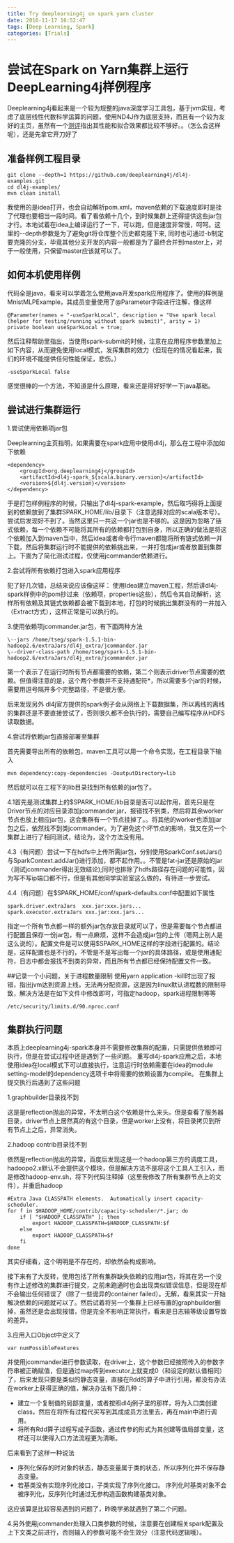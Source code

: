 ```yaml
---
title: Try deeplearning4j on spark yarn cluster
date: 2016-11-17 16:52:47
tags: [Deep Learning, Spark]
categories: [Trials]
---
```

# 尝试在Spark on Yarn集群上运行DeepLearning4j样例程序
Deeplearning4j看起来是一个较为规整的java深度学习工具包，基于jvm实现，考虑了底层线性代数科学运算的问题，使用ND4J作为底层支持，而且有一个较为友好的主页，虽然有一个[测评](https://spark-summit.org/2016/events/which-is-deeper-comparison-of-deep-learning-frameworks-on-spark/)指出其性能和拟合效果都比较不够好。。（怎么会这样呢），还是先拿它开刀好了
<!--more-->

## 准备样例工程目录

	git clone --depth=1 https://github.com/deeplearning4j/dl4j-examples.git
 	cd dl4j-examples/
 	mvn clean install

我使用的是idea打开，也会自动解析pom.xml，maven依赖的下载速度即时是挂了代理也要相当一段时间。看了看依赖十几个，到时候集群上还得提供这些jar包才行。本地试着在idea上编译运行了一下，可以跑，但是速度非常慢，呵呵。这里的--depth参数是为了避免git将仓库整个历史都克隆下来, 同时也可通过-b制定要克隆的分支，毕竟其他分支开发的内容一般都是为了最终合并到master上，对于一般使用，只保留master应该就可以了。

## 如何本机使用样例

代码全是java，看来可以学着怎么使用java开发spark应用程序了。使用的样例是MnistMLPExample，其成员变量使用了@Parameter字段进行注解，像这样

	@Parameter(names = "-useSparkLocal", description = "Use spark local (helper for testing/running without spark submit)", arity = 1)
    private boolean useSparkLocal = true;
然后注释帮助里指出，当使用spark-submit的时候，注意在应用程序参数里加上如下内容，从而避免使用local模式，发挥集群的效力（但现在的情况看起来，我们的环境不能提供任何性能保证，悲伤。）

	-useSparkLocal false
感觉很棒的一个方法，不知道是什么原理，看来还是得好好学一下java基础。

## 尝试进行集群运行
1.尝试使用依赖项jar包

Deeplearning主页指明，如果需要在spark应用中使用dl4j，那么在工程中添加如下依赖

	<dependency>
        <groupId>org.deeplearning4j</groupId>
        <artifactId>dl4j-spark_${scala.binary.version}</artifactId>
        <version>${dl4j.version}</version>
    </dependency>

于是打包样例程序的时候，只输出了dl4j-spark-example，然后取巧得将上面提到的依赖放到了集群SPARK_HOME/lib/目录下（注意选择对应的scala版本号）。尝试后发现好不到了。当然这里只一共这一个jar也是不够的。这是因为忽略了链式依赖，每一个依赖不可能将其所有的依赖都打包到自身，所以正确的做法是将这个依赖加入到maven当中，然后idea或者命令行maven都能将所有链式依赖一并下载，然后将集群运行时不能提供的依赖挑出来，一并打包成jar或者放置到集群上。下面为了简化测试过程，仅使用jcommander依赖进行。

2.尝试将所有依赖打包进入spark应用程序

犯了好几次错，总结来说应该像这样：
使用Idea建立maven工程，然后讲dl4j-spark样例中的pom抄过来（依赖项，properties这些），然后令其自动解析，这样所有依赖及其链式依赖都会被下载到本地，打包的时候挑出集群没有的一并加入（Extract方式），这样正常是可以执行的。

3.使用依赖项jcommander.jar包，有下面两种方法

	\--jars /home/tseg/spark-1.5.1-bin-hadoop2.6/extraJars/dl4j_extra/jcommander.jar 
	\--driver-class-path /home/tseg/spark-1.5.1-bin-hadoop2.6/extraJars/dl4j_extra/jcommander.jar
第一个表示了在运行时所有节点都需要的依赖，第二个则表示driver节点需要的依赖。但值得注意的是，这个两个参数并不支持通配符*，所以需要多个jar的时候，需要用逗号隔开多个完整路径，不是很方便。

后来发现另外
dl4j官方提供的spark例子会从网络上下载数据集，所以离线的离线的集群还是不要直接尝试了，否则很久都不会执行的，需要自己编写程序从HDFS读取数据。

4.尝试将依赖jar包直接部署至集群

首先需要导出所有的依赖包，maven工具可以用一个命令实现，在工程目录下输入

	mvn dependency:copy-dependencies -DoutputDirectory=lib
然后就可以在工程下的lib目录找到所有依赖的jar包了。

4.1首先是测试集群上的$SPARK_HOME/lib目录是否可以起作用，首先只是在Driver节点的对应目录添加jcommander.jar，报错找不到类，然后将其余worker节点也放上相应jar包，这会集群有一个节点挂掉了。。将其他的worker也添加jar包之后，依然找不到类jcommander。为了避免这个坏节点的影响，我又在另一个集群上进行了相同测试，结论为，这个方法没有用。


4.3（有问题）尝试一下在hdfs中上传所需jar包，分别使用SparkConf.setJars()与SparkContext.addJar()进行添加，都不起作用。。不管是fat-jar还是原始的jar（测试jcommander得出无效结论);同时也排除了hdfs路径存在问题的可能性，因为写不写ip端口都不行，但是有其他同学实验室这么做的，有待进一步尝试。

4.4（有问题）在$SPARK_HOME/conf/spark-defaults.conf中配置如下属性

	spark.driver.extraJars  xxx.jar:xxx.jars...
	spark.executor.extraJars xxx.jar:xxx.jars...

指定一个所有节点都一样的额外jar包存放目录就可以了，但是需要每个节点都进行配置且保存一份jar包，有一点麻烦，这样不会造成jar包的上传（嗯网上别人是这么说的）。配置文件是可以使用$SPARK_HOME这样的字段进行配置的。结论是，这样配置也是不行的，不管是不是写出每一个jar的具体路径，或是使用通配符，日志中都会报找不到类的异常，而且所有节点都已经保持配置文件一致。

##记录一个小问题，关于进程数量限制
使用yarn application -kill时出现了报错，指出jvm达到资源上线，无法再分配资源，这是因为linux默认进程数的限制导致，解决方法是在如下文件中修改即可，可指定hadoop，spark进程限制等等

	/etc/security/limits.d/90.nproc.conf

## 集群执行问题
本质上deeplearning4j-spark本身并不需要修改集群的配置，只需提供依赖即可执行，但是在尝试过程中还是遇到了一些问题。
重写dl4j-spark应用之后，本地使用idea在local模式下可以直接执行，注意运行时依赖需要在idea的module setting-model的dependency选项卡中将需要的依赖设置为compile。
在集群上提交执行后遇到了这些问题

1.graphbuilder目录找不到

这是是reflection抛出的异常，不太明白这个依赖是什么来头。但是查看了服务器目录，driver节点上居然真的有这个目录，但是worker上没有，将目录拷贝到所有节点上之后，异常消失。

2.hadoop contrib目录找不到

依然是reflection抛出的异常，百度后发现这是一个hadoop第三方的调度工具，hadoopo2.x默认不会提供这个模块，但是解决方法不是将这个工具人工引入，而是修改hadoop-env.sh，将下列代码注释掉（这里我修改了所有集群节点上的文件），并重启hadoop

	#Extra Java CLASSPATH elements.  Automatically insert capacity-scheduler.
	for f in $HADOOP_HOME/contrib/capacity-scheduler/*.jar; do
		if [ "$HADOOP_CLASSPATH" ]; then
			export HADOOP_CLASSPATH=$HADOOP_CLASSPATH:$f
		else
			export HADOOP_CLASSPATH=$f
		fi
	done

其实仔细看，这个明明是不存在的，却依然会构成影响。

接下来有了大反转，使用包括了所有集群缺失依赖的应用jar包，将其在另一个没有作上述修改的集群进行提交，之前未跑通时也会出现类似错误信息，但是现在却不会输出任何错误了（除了一些诡异的container failed）。无解，看来其实一开始解决依赖的问题就可以了。然后试着将另一个集群上已经布置的graphbuilder删掉，虽然还是会出现报错，但是完全不影响正常执行，看来是日志输等级设置导致的差异。

3.应用入口Object中定义了

	var numPossibleFeatures

并使用jcommander进行参数读取，在driver上，这个参数已经按照传入的参数字符串被正确赋值，但是通过map传到executor上就变成0（和设定的默认值相同）了，后来发现只要是类似的静态变量，直接在Rdd的算子中进行引用，都没有办法在worker上获得正确的值，解决办法有下面几种：
* 建立一个复制值的局部变量，或者按照dl4j例子里的那样，将为入口类创建class，然后在将所有过程代买写到其成成员方法里去，再在main中进行调用。
* 将所有Rdd算子过程写成子函数，通过传参的形式为其创建等值局部变量，这样还可以使得入口方法流程更为清晰。

后来看到了这样一种说法

- 序列化保存的时对象的状态，静态变量属于类的状态，所以序列化并不保存静态变量。
- 若基类没有实现序列化接口，子类实现了序列化接口。
序列化时基类对象不会被序列化，反序列化时通过无参构造函数构建基类对象。

这应该算是比较容易遇到的问题了，昨晚学弟就遇到了第二个问题。

4.另外使用jcommander处理入口类参数的时候，注意要在创建相关spark配置及上下文类之前进行，否则输入的参数可能不会生效分（注意代码逻辑哦）。